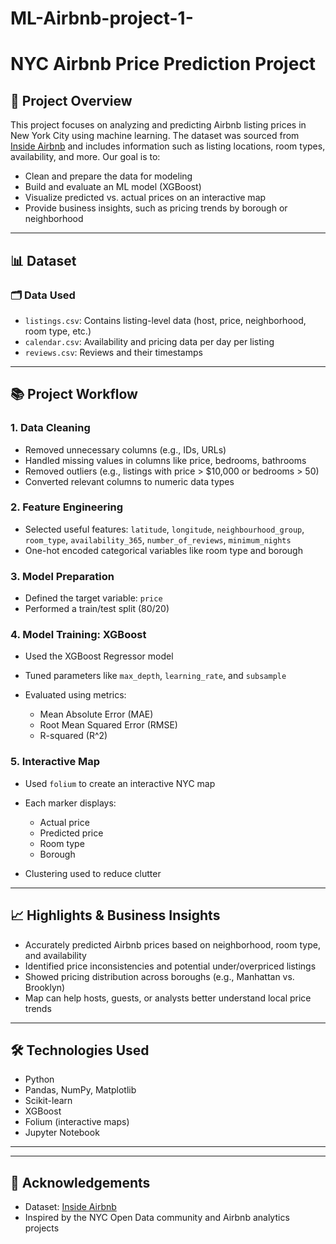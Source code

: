 # ML-Airbnb-project-1-

# NYC Airbnb Price Prediction Project

## 📄 Project Overview

This project focuses on analyzing and predicting Airbnb listing prices in New York City using machine learning. The dataset was sourced from [Inside Airbnb](http://insideairbnb.com/get-the-data/) and includes information such as listing locations, room types, availability, and more. Our goal is to:

* Clean and prepare the data for modeling
* Build and evaluate an ML model (XGBoost)
* Visualize predicted vs. actual prices on an interactive map
* Provide business insights, such as pricing trends by borough or neighborhood

---

## 📊 Dataset
### 🗂️ Data Used

* `listings.csv`: Contains listing-level data (host, price, neighborhood, room type, etc.)
* `calendar.csv`: Availability and pricing data per day per listing
* `reviews.csv`: Reviews and their timestamps

---

## 📚 Project Workflow

### 1. **Data Cleaning**

* Removed unnecessary columns (e.g., IDs, URLs)
* Handled missing values in columns like price, bedrooms, bathrooms
* Removed outliers (e.g., listings with price > \$10,000 or bedrooms > 50)
* Converted relevant columns to numeric data types

### 2. **Feature Engineering**

* Selected useful features: `latitude`, `longitude`, `neighbourhood_group`, `room_type`, `availability_365`, `number_of_reviews`, `minimum_nights`
* One-hot encoded categorical variables like room type and borough

### 3. **Model Preparation**

* Defined the target variable: `price`
* Performed a train/test split (80/20)

### 4. **Model Training: XGBoost**

* Used the XGBoost Regressor model
* Tuned parameters like `max_depth`, `learning_rate`, and `subsample`
* Evaluated using metrics:

  * Mean Absolute Error (MAE)
  * Root Mean Squared Error (RMSE)
  * R-squared (R^2)

### 5. **Interactive Map**

* Used `folium` to create an interactive NYC map
* Each marker displays:

  * Actual price
  * Predicted price
  * Room type
  * Borough
* Clustering used to reduce clutter

---

## 📈 Highlights & Business Insights

* Accurately predicted Airbnb prices based on neighborhood, room type, and availability
* Identified price inconsistencies and potential under/overpriced listings
* Showed pricing distribution across boroughs (e.g., Manhattan vs. Brooklyn)
* Map can help hosts, guests, or analysts better understand local price trends

---

## 🛠️ Technologies Used

* Python
* Pandas, NumPy, Matplotlib
* Scikit-learn
* XGBoost
* Folium (interactive maps)
* Jupyter Notebook

---

---

## 🙌 Acknowledgements

* Dataset: [Inside Airbnb](http://insideairbnb.com/get-the-data/)
* Inspired by the NYC Open Data community and Airbnb analytics projects
